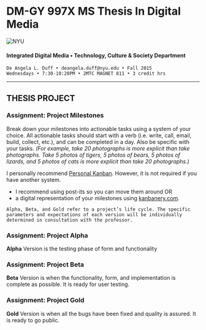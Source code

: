 # DM-GY 997X MS Thesis In Digital Media

![NYU](http://ws2.polishedsolid.com/de/nyu_soe_logo.png)
#### Integrated Digital Media • Technology, Culture & Society Department 

    De Angela L. Duff • deangela.duff@nyu.edu • Fall 2015
    Wednesdays • 7:30-10:20PM • 2MTC MAGNET 811 • 3 credit hrs

---

## THESIS PROJECT

### Assignment: Project Milestones
Break down your milestones into actionable tasks using a system of your choice. All actionable tasks should start with a verb (i.e. write, call, email, build, collect, etc.), and can be completed in a day. Also be specific with your tasks. *(For example, take 20 photographs is more explicit than take photographs. Take 5 photos of tigers, 5 photos of bears, 5 photos of lizards, and 5 photos of cats is more explicit than take 20 photographs.)*

I personally recommend <a href="http://personalkanban.com" target="_blank">Personal Kanban</a>. However, it is not required if you have another system.
<ul>
<li>I recommend using post-its so you can move them around
OR</li>
<li>a digital representation of your milestones using <a href="http://kanbanery.com" target="_blank">kanbanery.com</a>.</li>
</ul>

    Alpha, Beta, and Gold refer to a project’s life cycle. The specific parameters and expectations of each version will be individually determined in consultation with the professor.

### Assignment: Project Alpha
<strong>Alpha</strong> Version is the testing phase of form and functionality

### Assignment: Project Beta 
<strong>Beta</strong> Version is when the functionality, form, and implementation is complete as possible. It is ready for user testing.

### Assignment: Project Gold
<strong>Gold</strong> Version is when all the bugs have been fixed and quality is assured. It is ready to go public.







